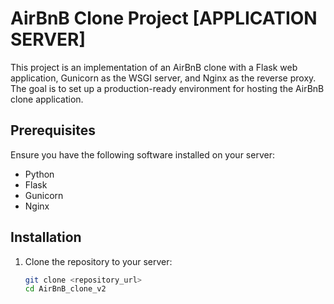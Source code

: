 # AirBnB Clone Project [APPLICATION SERVER]

This project is an implementation of an AirBnB clone with a Flask web application, Gunicorn as the WSGI server, and Nginx as the reverse proxy. The goal is to set up a production-ready environment for hosting the AirBnB clone application.

## Prerequisites
Ensure you have the following software installed on your server:
- Python
- Flask
- Gunicorn
- Nginx

## Installation
1. Clone the repository to your server:
   ```bash
   git clone <repository_url>
   cd AirBnB_clone_v2
